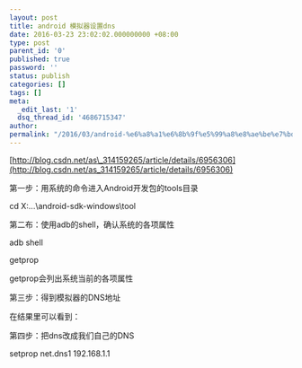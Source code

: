 ```yaml
---
layout: post
title: android 模拟器设置dns
date: 2016-03-23 23:02:02.000000000 +08:00
type: post
parent_id: '0'
published: true
password: ''
status: publish
categories: []
tags: []
meta:
  _edit_last: '1'
  dsq_thread_id: '4686715347'
author: 
permalink: "/2016/03/android-%e6%a8%a1%e6%8b%9f%e5%99%a8%e8%ae%be%e7%bd%aedns.html"
---
```

[http://blog.csdn.net/as\_314159265/article/details/6956306](http://blog.csdn.net/as_314159265/article/details/6956306)

第一步：用系统的命令进入Android开发包的tools目录

cd X:\...\android-sdk-windows\tool

第二布：使用adb的shell，确认系统的各项属性

adb shell

getprop

getprop会列出系统当前的各项属性

第三步：得到模拟器的DNS地址

在结果里可以看到：

[net.dns1]: [10.0.2.3]  
[net.dns2]: [10.0.2.4]  
[net.dns3]: [10.0.2.5]  
[net.dns4]: [10.0.2.6]

第四步：把dns改成我们自己的DNS

setprop net.dns1 192.168.1.1


